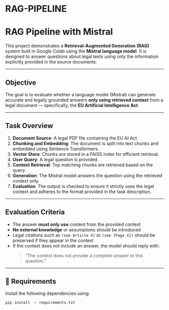 # RAG-PIPELINE
#  RAG Pipeline with Mistral

This project demonstrates a **Retrieval-Augmented Generation (RAG)** system built in Google Colab using the **Mistral language model**. It is designed to answer questions about legal texts using only the information explicitly provided in the source documents.

---

##  Objective

The goal is to evaluate whether a language model (Mistral) can generate accurate and legally grounded answers **only using retrieved context** from a legal document — specifically, the **EU Artificial Intelligence Act**.

---

##  Task Overview

1. **Document Source**: A legal PDF file containing the EU AI Act.
2. **Chunking and Embedding**: The document is split into text chunks and embedded using Sentence Transformers.
3. **Vector Store**: Chunks are stored in a FAISS index for efficient retrieval.
4. **User Query**: A legal question is provided.
5. **Context Retrieval**: Top matching chunks are retrieved based on the query.
6. **Generation**: The Mistral model answers the question using the retrieved context only.
7. **Evaluation**: The output is checked to ensure it strictly uses the legal context and adheres to the format provided in the task description.

---

##  Evaluation Criteria

- The answer **must only use** content from the provided context
- **No external knowledge** or assumptions should be introduced
- Legal citations such as `(see Article X)` or `(see [Page X])` should be preserved if they appear in the context
- If the context does not include an answer, the model should reply with:
  > "The context does not provide a complete answer to this question."

---

## 🔧 Requirements

Install the following dependencies using:

```bash
pip install -r requirements.txt
